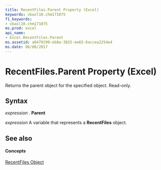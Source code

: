 ```yaml
---
title: RecentFiles.Parent Property (Excel)
keywords: vbaxl10.chm171075
f1_keywords:
- vbaxl10.chm171075
ms.prod: excel
api_name:
- Excel.RecentFiles.Parent
ms.assetid: a0479299-eb8a-3825-ee65-6accea2254e4
ms.date: 06/08/2017
---
```



# RecentFiles.Parent Property (Excel)

Returns the parent object for the specified object. Read-only.


## Syntax

 _expression_ . **Parent**

 _expression_ A variable that represents a **RecentFiles** object.


## See also


#### Concepts


[RecentFiles Object](recentfiles-object-excel.md)

